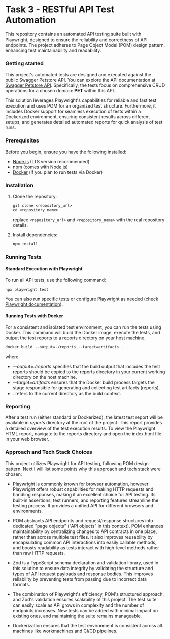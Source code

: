 # Task 3 - RESTful API Test Automation

This repository contains an automated API testing suite built with Playwright, designed to ensure the reliability and correctness of API endpoints. The project adheres to Page Object Model (POM) design pattern, enhancing test maintainability and readability.

### Getting started
This project's automated tests are designed and executed against the public Swagger Petstore API. You can explore the API documentation at [Swagger Petstore API](https://github.com/swagger-api/swagger-petstore). Specifically, the tests focus on comprehensive CRUD operations for a chosen domain: **PET** within this API. 

This solution leverages Playwright's capabilities for reliable and fast test execution and uses POM for an organized test structure. Furthermore, it includes Docker support for seamless execution of tests within a Dockerized environment, ensuring consistent results across different setups, and generates detailed automated reports for quick analysis of test runs.

### Prerequisites
Before you begin, ensure you have the following installed:
* [Node.js](https://nodejs.org/en/download/) (LTS version recommended)
* [npm](https://www.npmjs.com/get-npm) (comes with Node.js)
* [Docker](https://www.docker.com/get-started) (if you plan to run tests via Docker)

### Installation
1. Clone the repository:
    ```
    git clone <repository_url>
    cd <repository_name>
    ```
    replace `<repository_url>` and `<repository_name>` with the real repository details.

2. Install dependencies:
    ```
    npm install
    ```

### Running Tests
#### Standard Execution with Playwright
To run all API tests, use the following command: 
```
npx playwright test
```

You can also run specific tests or configure Playwright as needed (check [Playwright documentation](https://playwright.dev/docs/running-tests#running-tests)).

#### Running Tests with Docker
For a consistent and isolated test environment, you can run the tests using Docker. This command will build the Docker image, execute the tests, and output the test reports to a reports directory on your host machine.
```
docker build --output=./reports --target=artifacts .
```

where 
* *--output=./reports* specifies that the build output that includes the test reports should be copied to the reports directory in your current working directory on the host machine.
* *--target=artifacts* ensures that the Docker build process targets the stage responsible for generating and collecting test artifacts (reports).
* *.* refers to the current directory as the build context.

### Reporting
After a test run (either standard or Dockerized), the latest test report will be available in *reports* directory at the root of the project. This report provides a detailed overview of the test execution results. To view the Playwright HTML report, navigate to the reports directory and open the index.html file in your web browser.

### Approach and Tech Stack Choices
This project utilizes Playwright for API testing, following POM design pattern. Next I will list some points why this approach and tech stack were chosen:

* Playwright is commonly known for browser automation, however Playwright offers robust capabilities for making HTTP requests and handling responses, making it an excellent choice for API testing. Its built-in assertions, test runners, and reporting features streamline the testing process. It provides a unified API for different browsers and environments.

* POM abstracts API endpoints and request/response structures into dedicated "page objects" ("API objects" in this context). POM enhances maintainability by centralizing changes to API contracts in one place, rather than across multiple test files. It also improves reusability by encapsulating common API interactions into easily callable methods, and boosts readability as tests interact with high-level methods rather than raw HTTP requests.

* Zod is a TypeScript schema declaration and validation library, used in this solution to ensure data integrity by validating the structure and types of API request payloads and response bodies. This improves reliability by preventing tests from passing due to incorrect data formats.

* The combination of Playwright's efficiency, POM's structured approach, and Zod's validation ensures scalability of this project. The test suite can easily scale as API grows in complexity and the number of endpoints increases. New tests can be added with minimal impact on existing ones, and maintaining the suite remains manageable.

* Dockerization ensures that the test environment is consistent across all machines like workmachines and CI/CD pipelines.